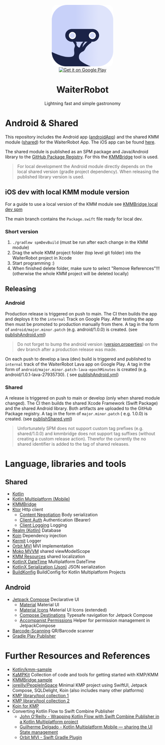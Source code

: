 <p align="center">
    <img alt="WaiterRobot logo" src="documentation/wr-square-rounded.png" style="width:200px; border-radius: 15px;"/><br>
    <a href="https://play.google.com/store/apps/details?id=org.datepollsystems.waiterrobot.android">
        <img alt="Get it on Google Play" height="60px" src="https://play.google.com/intl/en_us/badges/static/images/badges/en_badge_web_generic.png"/>
    </a>    
</p>
<h1 align="center">WaiterRobot</h1>
<p align="center">Lightning fast and simple gastronomy</p>

# Android & Shared

This repository includes the Android app ([androidApp](./androidApp)) and the shared KMM
module ([shared](./shared)) for the WaiterRobot App. The iOS app can be
found [here](https://github.com/DatepollSystems/waiterrobot-mobile_iOS).

The shared module is published as an SPM package and Java/Android library to the 
[GitHub Package Registry](https://github.com/orgs/DatepollSystems/packages?repo_name=WaiterRobot-Shared-Android).
For this the [KMMBridge](https://github.com/touchlab/KMMBridge) tool is used.

> For local development the Android module directly depends on the local shared version 
> (gradle project dependency). When releasing the published library version is used.

## iOS dev with local KMM module version

For a guide to use a local version of the KMM module
see [KMMBridge local dev spm](https://kmmbridge.touchlab.co/docs/spm/IOS_LOCAL_DEV_SPM)

The main branch contains the `Package.swift` file ready for local dev.

### Short version

1. `./gradlew spmDevBuild` (must be run after each change in the KMM module)
2. Drag the whole KMM project folder (top level git folder) into the WaiterRobot project in Xcode
3. Start programming :)
4. When finished delete folder, make sure to select "Remove References"!!! (otherwise the whole KMM
   project will be deleted locally)

## Releasing

### Android

Production release is triggered on push to main. The CI then builds the app and deploys it to
the `internal` Track on Google Play. After testing the app then must be promoted to production
manually from there. A tag in the form of `android/major.minor.patch` (e.g. android/1.0.0) is
created. (see [publishAndroid.yml](.github/workflows/publishAndroid.yml))

> Do not forget to bump the android version ([version.properties](androidApp/version.properties)) on
> the dev branch after a production release was made.

On each push to develop a lava (dev) build is triggered and published to `internal` track of
the WaiterRobot Lava app on Google Play. A tag in the form
of `android/major.minor.patch-lava-epochMinutes` is created (e.g. android/1.0.1-lava-27935730). (
see [publishAndroid.yml](.github/workflows/publishAndroid.yml))

### Shared

A release is triggered on push to main or develop (only when shared module changed). The CI then
builds the shared Xcode Framework (Swift Package) and the shared Android library. Both artifacts
are uploaded to the GitHub Package registry. A tag in the form of `major.minor.patch` (
e.g. 1.0.0) is created. (see [publishShared.yml](.github/workflows/publish.yml))

> Unfortunately SPM does not support custom tag prefixes (e.g. shared/1.0.0) and kmmbridge
> does not support tag suffixes (without creating a custom release action). Therefor the currently
> the no shared identifier is added to the tag of shared releases.

# Language, libraries and tools

## Shared

- [Kotlin](https://kotlinlang.org/)
- [Kotlin Multiplatform (Mobile)](https://kotlinlang.org/lp/mobile/)
- [KMMBridge](https://kmmbridge.touchlab.co/docs/)
- [Ktor](https://ktor.io/) Http client
    - [Content Negotiation](https://ktor.io/docs/serialization-client.html) Body serialization
    - [Client Auth](https://ktor.io/docs/auth.html) Authentication (Bearer)
    - [Client Logging](https://ktor.io/docs/client-logging.html) Logging
- [Realm (Kotlin)](https://github.com/realm/realm-kotlin) Database
- [Koin](https://insert-koin.io/) Dependency injection
- [Kermit](https://github.com/touchlab/Kermit) Logger
- [Orbit MVI](https://orbit-mvi.org/) MVI implementation
- [Moko MVVM](https://github.com/icerockdev/moko-mvvm) shared viewModelScope
- [KMM Resources](https://github.com/jcraane/kmm-resources) shared localization
- [KotlinX DateTime](https://github.com/Kotlin/kotlinx-datetime) Multiplatform DateTime
- [KotlinX Serialization (Json)](https://github.com/Kotlin/kotlinx.serialization) JSON serialization
- [BuildKonfig](https://github.com/yshrsmz/BuildKonfig) BuildConfig for Kotlin Multiplatform Projects

## Android

- [Jetpack Compose](https://developer.android.com/jetpack/compose) Declarative UI
    - [Material](https://developer.android.com/jetpack/androidx/releases/compose-material) Material
      UI
    - [Material Icons](https://developer.android.com/reference/kotlin/androidx/compose/material/icons/package-summary)
      Material UI Icons (extended)
    - [Compose Destinations](https://composedestinations.rafaelcosta.xyz/) Typesafe navigation for
      Jetpack Compose
    - [Accompanist Permissions](https://google.github.io/accompanist/permissions/) Helper for
      permission management in JetpackCompose
- [Barcode-Scanning](https://developers.google.com/ml-kit/vision/barcode-scanning/android)
  QR/Barcode scanner
- [Gradle Play Publisher](https://github.com/Triple-T/gradle-play-publisher)

# Further Resources and References

- [Kotlin/kmm-sample](https://github.com/Kotlin/kmm-sample)
- [KaMPKit](https://github.com/touchlab/KaMPKit) Collection of code and tools for getting started
  with KMP/KMM
- [KMMBridge sample](https://github.com/touchlab/KMMBridgeSKIETemplate)
- [joreilly/PeopleInSpace](https://github.com/joreilly/PeopleInSpace) Minimal KMP project using
  SwiftUI, Jetpack Compose, SQLDelight, Koin (also includes many other platforms)
- [KMP library/tool collection 1](https://github.com/AAkira/Kotlin-Multiplatform-Libraries)
- [KMP library/tool collection 2](https://github.com/terrakok/kmm-awesome)
- [Koin for KMP](https://insert-koin.io/docs/reference/koin-mp/kmp)
- Converting Kotlin Flow to Swift Combine Publisher
    - [John O'Reilly - Wrapping Kotlin Flow with Swift Combine Publisher in a Kotlin Multiplatform project](https://johnoreilly.dev/posts/kotlinmultiplatform-swift-combine_publisher-flow)
    - [Guilherme Delgado - Kotlin Multiplatform Mobile — sharing the UI State management](https://proandroiddev.com/kotlin-multiplatform-mobile-sharing-the-ui-state-management-a67bd9a49882)
    - [Orbit MVI - Swift Gradle Plugin](https://github.com/orbit-mvi/orbit-swift-gradle-plugin/blob/main/src/main/resources/Publisher.swift.mustache)
